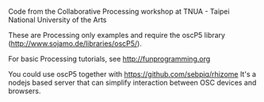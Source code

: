 Code from the Collaborative Processing workshop at TNUA - Taipei National University of the Arts

These are Processing only examples and require the oscP5 library (http://www.sojamo.de/libraries/oscP5/).

For basic Processing tutorials, see http://funprogramming.org

You could use oscP5 together with https://github.com/sebpiq/rhizome
It's a nodejs based server that can simplify interaction between OSC devices and browsers.
